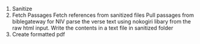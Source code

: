 1. Sanitize
2. Fetch Passages
    Fetch references from sanitized files
    Pull passages from biblegateway for NIV
    parse the verse text using nokogiri libary from the raw html input.
    Write the contents in a text file in sanitized folder
3. Create formatted pdf